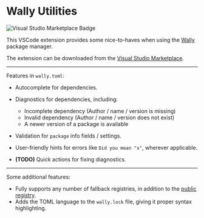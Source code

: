# Wally Utilities

![Visual Studio Marketplace Badge](https://vsmarketplacebadge.apphb.com/version/filiptibell.wally-utilities.svg)

This VSCode extension provides some nice-to-haves when using the [Wally](https://wally.run) package manager.

The extension can be downloaded from the [Visual Studio Marketplace](https://marketplace.visualstudio.com/items?itemName=filiptibell.wally-utilities).

----

Features in `wally.toml`:

* Autocomplete for dependencies.
* Diagnostics for dependencies, including:
	- Incomplete dependency (Author / name / version is missing)
	- Invalid dependency (Author / name / version does not exist)
	- A newer version of a package is available

* Validation for `package` info fields / settings.
* User-friendly hints for errors like `Did you mean "x"`, wherever applicable.
* **(TODO)** Quick actions for fixing diagnostics.

----

Some additional features:

* Fully supports any number of fallback registries, in addition to the [public registry](https://github.com/UpliftGames/wally-index).
* Adds the TOML language to the `wally.lock` file, giving it proper syntax highlighting.
